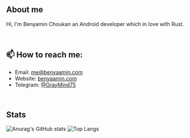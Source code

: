 ## About me
Hi, I'm Benyamin Choukan an Android developer which in love with Rust.

<br/>

## 📫 How to reach me:
- Email: me@benyaamin.com
- Website: [benyaamin.com](https://benyaamin.com)
- Telegram: [@GrayMind75](https://t.me/Graymind75)

<br/>

## Stats
![Anurag's GitHub stats](https://github-readme-stats.vercel.app/api?username=graymind75&theme=dracula&show_icons=true)
![Top Langs](https://github-readme-stats.vercel.app/api/top-langs/?username=graymind75&layout=compact&theme=dracula)
